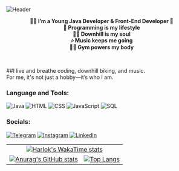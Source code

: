 ![Header](https://github.com/MrMaslyak/MrMaslyak/blob/main/.idea/assets/gifDownhill.gif)

<div align="center">

**👨‍💻 I’m a Young Java Developer & Front-End Developer 🚀**  
**🌟 Programming is my lifestyle**  
**🚴‍♂️ Downhill is my soul**  
**🎶 Music keeps me going**  
**🏋️‍♂️ Gym powers my body**

</div>

<br/>

##I live and breathe coding, downhill biking, and music.  
For me, it's not just a hobby—it’s who I am.

###  Language and Tools:

![Java](https://img.shields.io/badge/-Java-090929?style=for-the-badge&logo=oracle&logoColor=ED7014)
![HTML](https://img.shields.io/badge/-HTML-090929?style=for-the-badge&logo=HTML5&logoColor=ED7014)
![CSS](https://img.shields.io/badge/-CSS-090929?style=for-the-badge&logo=CSS3&logoColor=0000FF)
![JavaScript](https://img.shields.io/badge/-JavaScript-090929?style=for-the-badge&logo=JavaScript&logoColor=FFFF00)
![SQL](https://img.shields.io/badge/-SQL-090929?style=for-the-badge&logo=SQL&logoColor=FFFF00)



### Socials:
[![Telegram](https://img.shields.io/badge/-Telegram-090929?style=for-the-badge&logo=telegram&logoColor=27A0D9)](https://t.me/MaslyakIlya)
[![Instagram](https://img.shields.io/badge/-Instagram-090929?style=for-the-badge&logo=instagram&logoColor=B4068E)](https://www.instagram.com/maslyak999)
[![LinkedIn](https://img.shields.io/badge/-LinkedIn-090929?style=for-the-badge&logo=linkedin&logoColor=007BB6)](https://www.linkedin.com/in/ilya-maslyanyi-9b6595285/)

<table>
  <tr>
    <td align="center" colspan="2">
      <a href="https://github.com/MrMaslyak/github-readme-stats">
        <img src="https://github-readme-stats.vercel.app/api/wakatime?username=Maslyak&theme=transparent" alt="Harlok's WakaTime stats"/>
      </a>
    </td>
  </tr>
  <tr>
    <td align="left">
      <a href="https://github.com/MrMaslyak/github-readme-stats">
        <img src="https://github-readme-stats.vercel.app/api?username=MrMaslyak&show_icons=true&theme=transparent" alt="Anurag's GitHub stats"/>
      </a>
    </td>
    <td align="right">
      <a href="https://github.com/MrMaslyak/github-readme-stats">
        <img src="https://github-readme-stats.vercel.app/api/top-langs/?username=MrMaslyak&layout=compact&theme=transparent" alt="Top Langs"/>
      </a>
    </td>
  </tr>
</table>
